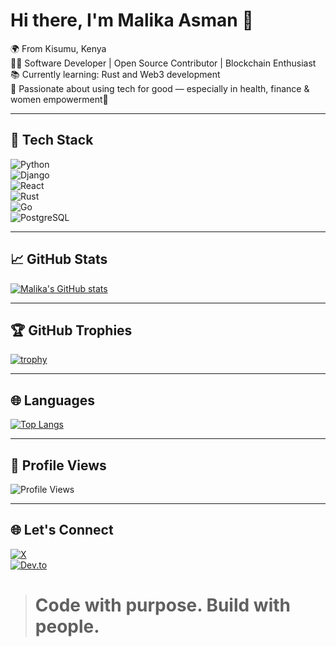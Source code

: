 # Hi there, I'm Malika Asman 👋

🌍 From Kisumu, Kenya  
👩‍💻 Software Developer | Open Source Contributor | Blockchain Enthusiast  
📚 Currently learning: Rust and Web3 development  
🎯 Passionate about using tech for good — especially in health, finance & women empowerment🌱 

---

## 🔧 Tech Stack

![Python](https://img.shields.io/badge/Python-3776AB?style=flat&logo=python&logoColor=white)  
![Django](https://img.shields.io/badge/Django-092E20?style=flat&logo=django)  
![React](https://img.shields.io/badge/React-61DAFB?style=flat&logo=react)  
![Rust](https://img.shields.io/badge/Rust-000000?style=flat&logo=rust)  
![Go](https://img.shields.io/badge/Go-00ADD8?style=flat&logo=go)  
![PostgreSQL](https://img.shields.io/badge/PostgreSQL-316192?style=flat&logo=postgresql)

---

## 📈 GitHub Stats

[![Malika's GitHub stats](https://github-readme-stats.vercel.app/api?username=malika7188&show_icons=true&count_private=true&theme=radical)](https://github.com/malika7188)

---

## 🏆 GitHub Trophies

[![trophy](https://github-profile-trophy.vercel.app/?username=malika7188&theme=radical)](https://github.com/ryo-ma/github-profile-trophy)

---

## 🌐 Languages

[![Top Langs](https://github-readme-stats.vercel.app/api/top-langs/?username=malika7188&layout=default&theme=radical)](https://github.com/anuraghazra/github-readme-stats)

---

## 👀 Profile Views

![Profile Views](https://komarev.com/ghpvc/?username=malika7188&color=brightgreen)

---

## 🌐 Let's Connect

[![X](https://img.shields.io/badge/X-000000?style=flat&logo=twitter)](https://x.com/AsmanMalika)  
[![Dev.to](https://img.shields.io/badge/Dev.to-black?style=flat&logo=dev.to)](https://dev.to/malika7188)

> # Code with purpose. Build with people.
